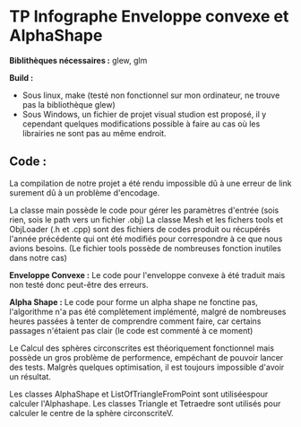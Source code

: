 TP Infographe Enveloppe convexe et AlphaShape
=============================================

**Biblithèques nécessaires :** glew, glm

**Build :** 
 * Sous linux, make (testé non fonctionnel sur mon ordinateur, ne trouve pas la bibliothèque glew)
 * Sous Windows, un fichier de projet visual studion est proposé, il y cependant quelques modifications possible à faire au cas où les librairies ne sont pas au même endroit.

Code :
----------

La compilation de notre projet a été rendu impossible dû à une erreur de link surement dû à un problème d'encodage.

La classe main possède le code pour gérer les paramètres d'entrée (sois rien, sois le path vers un fichier .obj)
La classe Mesh et les fichers tools et ObjLoader (.h et .cpp) sont des fichiers de codes produit ou récupérés l'année précédente qui ont été modifiés pour correspondre à ce que nous avions besoins. (Le fichier tools possède de nombreuses fonction inutiles dans notre cas)

**Enveloppe Convexe :**
Le code pour l'enveloppe convexe à été traduit mais non testé donc peut-être des erreurs.

**Alpha Shape :**
Le code pour forme un alpha shape ne fonctine pas, l'algorithme n'a pas été complètement implémenté, malgré de nombreuses heures passées à tenter de comprendre comment faire, car certains passages n'étaient pas clair (le code est commenté à ce moment)

Le Calcul des sphères circonscrites est théoriquement fonctionnel mais possède un gros problème de performence, empéchant de pouvoir lancer des tests. Malgrès quelques optimisation, il est toujours impossible d'avoir un résultat.

Les classes AlphaShape et ListOfTriangleFromPoint sont utiliséespour calculer l'Alphashape. Les classes Triangle et Tetraedre sont utilisés pour calculer le centre de la sphère circonscriteV.
	
